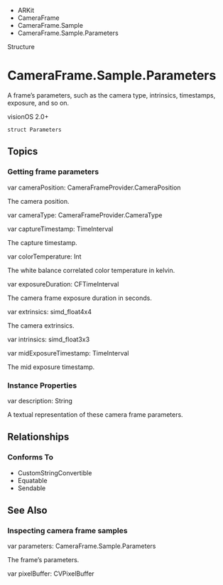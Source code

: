 

- ARKit
- CameraFrame
- CameraFrame.Sample
-  CameraFrame.Sample.Parameters 

Structure

# CameraFrame.Sample.Parameters

A frame’s parameters, such as the camera type, intrinsics, timestamps, exposure, and so on.

visionOS 2.0+

``` source
struct Parameters
```

## Topics

### Getting frame parameters

var cameraPosition: CameraFrameProvider.CameraPosition

The camera position.

var cameraType: CameraFrameProvider.CameraType

var captureTimestamp: TimeInterval

The capture timestamp.

var colorTemperature: Int

The white balance correlated color temperature in kelvin.

var exposureDuration: CFTimeInterval

The camera frame exposure duration in seconds.

var extrinsics: simd_float4x4

The camera extrinsics.

var intrinsics: simd_float3x3

var midExposureTimestamp: TimeInterval

The mid exposure timestamp.

### Instance Properties

var description: String

A textual representation of these camera frame parameters.

## Relationships

### Conforms To

- CustomStringConvertible
- Equatable
- Sendable

## See Also

### Inspecting camera frame samples

var parameters: CameraFrame.Sample.Parameters

The frame’s parameters.

var pixelBuffer: CVPixelBuffer

